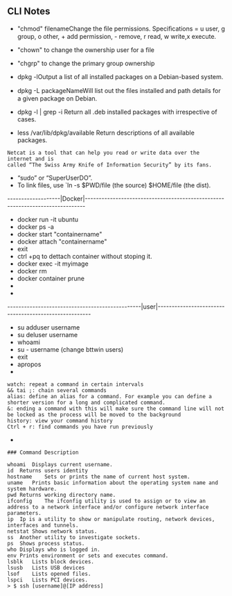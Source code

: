 ## CLI Notes 

* "chmod" <specification> filenameChange the ﬁle permissions. Speciﬁcations = u user, g group, o other, + add
permission, - remove, r read, w write,x execute.

* "chown" to change the ownership user for a file

* "chgrp" to change the primary group ownership 

* dpkg -lOutput a list of all installed packages on a Debian-based system.
* dpkg -L packageNameWill list out the ﬁles installed and path details for a given package on Debian.
* dpkg -l | grep -i <edit>Return all .deb installed packages with <edit> irrespective of cases.
* less /var/lib/dpkg/available Return descriptions of all available packages.

```
Netcat is a tool that can help you read or write data over the internet and is
called “The Swiss Army Knife of Information Security” by its fans.
```
* “sudo” or “SuperUserDO”.
* To link files, use `ln -s $PWD/file (the source) $HOME/file (the dist).


-------------------|Docker|------------------------------------------------------------------------------
* docker run -it ubuntu
* docker ps -a 
* docker start "containername"
* docker attach "containername"
* exit
* ctrl +pq to dettach container without stoping it.
* docker exec -it myimage 
* docker rm <id container>
* docker container prune
* 
* 
------------------------------------------------|user|------------------------------------------------------
* su adduser username
* su deluser username
* whoami
* su - username (change bttwin users)
* exit 
* apropos <key> 
* 
```
watch: repeat a command in certain intervals
&& tai ;: chain several commands
alias: define an alias for a command. For example you can define a shorter version for a long and complicated command.
&: ending a command with this will make sure the command line will not be locked as the process will be moved to the background
history: view your command history
Ctrl + r: find commands you have run previously
```
* 
```
### Command Description

whoami	Displays current username.
id	Returns users identity
hostname	Sets or prints the name of current host system.
uname	Prints basic information about the operating system name and system hardware.
pwd	Returns working directory name.
ifconfig	The ifconfig utility is used to assign or to view an address to a network interface and/or configure network interface parameters.
ip	Ip is a utility to show or manipulate routing, network devices, interfaces and tunnels.
netstat	Shows network status.
ss	Another utility to investigate sockets.
ps	Shows process status.
who	Displays who is logged in.
env	Prints environment or sets and executes command.
lsblk	Lists block devices.
lsusb	Lists USB devices
lsof	Lists opened files.
lspci	Lists PCI devices.
> $ ssh [username]@[IP address]
```

